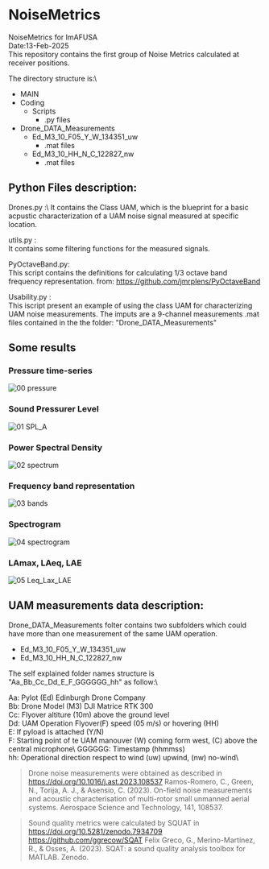 # NoiseMetrics
NoiseMetrics for ImAFUSA\
Date:13-Feb-2025\
This repository contains the first group of Noise Metrics calculated at receiver positions.

The directory structure is:\
 * MAIN
 * Coding
   * Scripts
     * .py files
 * Drone_DATA_Measurements
   * Ed_M3_10_F05_Y_W_134351_uw
     * .mat files
   * Ed_M3_10_HH_N_C_122827_nw
     * .mat files

## Python Files description:

Drones.py :\ 
It contains the Class UAM, which is the blueprint for a basic acpustic characterization of a UAM noise signal measured at specific location.

utils.py :\
It contains some filtering functions for the measured signals.

PyOctaveBand.py:\
This script contains the definitions for calculating 1/3 octave band frequency representation.
from: https://github.com/jmrplens/PyOctaveBand

Usability.py : \
This iscript present an example of using the class UAM for characterizing UAM noise measurements.
The imputs are a 9-channel measurements .mat files contained in the the folder: "Drone_DATA_Measurements"

## Some results
### Pressure time-series
 
![00 pressure](https://github.com/user-attachments/assets/a87b3a87-969c-4e61-a81b-7f03af1293a5)

### Sound Pressurer Level

![01 SPL_A](https://github.com/user-attachments/assets/c226b16d-8a74-40bd-90ff-c8569aa4ac24)
   
### Power Spectral Density

![02 spectrum](https://github.com/user-attachments/assets/ef56331f-998f-4854-99f2-6941ee6b6344)
   
### Frequency band representation

![03 bands](https://github.com/user-attachments/assets/0da526bd-70ec-4ed3-aa67-43a6406fb813)
   
### Spectrogram

![04 spectrogram](https://github.com/user-attachments/assets/efb24596-e22d-4cef-80db-136f4b8d79d5)
   
### LAmax, LAeq, LAE

![05 Leq_Lax_LAE](https://github.com/user-attachments/assets/d8e5a9cf-6962-4d10-88e8-d216e31d2f29)

## UAM measurements data description:
Drone_DATA_Measurements folter contains two subfolders which could have more than one measurement of the same UAM operation. 

 * Ed_M3_10_F05_Y_W_134351_uw
 * Ed_M3_10_HH_N_C_122827_nw

The self explained folder names structure is "Aa_Bb_Cc_Dd_E_F_GGGGGG_hh" as follow:\

Aa:      Pylot (Ed) Edinburgh Drone Company\
Bb:      Drone Model (M3) DJI Matrice RTK 300\
Cc:      Flyover altiture (10m) above the ground level\
Dd:      UAM Operation Flyover(F) speed (05 m/s) or hovering (HH)\
E:       If pyload is attached (Y/N)\
F:       Starting point of te UAM manouver (W) coming form west, (C) above the central microphone\ 
GGGGGG:  Timestamp (hhmmss)\
hh:      Operational direction respect to wind (uw) upwind, (nw) no-wind\

> Drone noise measurements were obtained as described in https://doi.org/10.1016/j.ast.2023.108537
> Ramos-Romero, C., Green, N., Torija, A. J., & Asensio, C. (2023). On-field noise measurements and acoustic characterisation of multi-rotor small unmanned aerial systems. Aerospace Science and Technology, 141, 108537.

> Sound quality metrics were calculated by SQUAT  in https://doi.org/10.5281/zenodo.7934709 https://github.com/ggrecow/SQAT
> Felix Greco, G., Merino-Martínez, R., & Osses, A. (2023). SQAT: a sound quality analysis toolbox for MATLAB. Zenodo.
